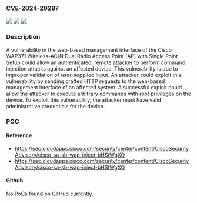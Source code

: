 ### [CVE-2024-20287](https://cve.mitre.org/cgi-bin/cvename.cgi?name=CVE-2024-20287)
![](https://img.shields.io/static/v1?label=Product&message=Cisco%20Business%20Wireless%20Access%20Point%20Software&color=blue)
![](https://img.shields.io/static/v1?label=Version&message=%3D%201.0.1.5%20&color=brighgreen)
![](https://img.shields.io/static/v1?label=Vulnerability&message=Improper%20Neutralization%20of%20Argument%20Delimiters%20in%20a%20Command%20('Argument%20Injection')&color=brighgreen)

### Description

A vulnerability in the web-based management interface of the Cisco WAP371 Wireless-AC/N Dual Radio Access Point (AP) with Single Point Setup could allow an authenticated, remote attacker to perform command injection attacks against an affected device. This vulnerability is due to improper validation of user-supplied input. An attacker could exploit this vulnerability by sending crafted HTTP requests to the web-based management interface of an affected system. A successful exploit could allow the attacker to execute arbitrary commands with root privileges on the device. To exploit this vulnerability, the attacker must have valid administrative credentials for the device.

### POC

#### Reference
- https://sec.cloudapps.cisco.com/security/center/content/CiscoSecurityAdvisory/cisco-sa-sb-wap-inject-bHStWgXO
- https://sec.cloudapps.cisco.com/security/center/content/CiscoSecurityAdvisory/cisco-sa-sb-wap-inject-bHStWgXO

#### Github
No PoCs found on GitHub currently.


